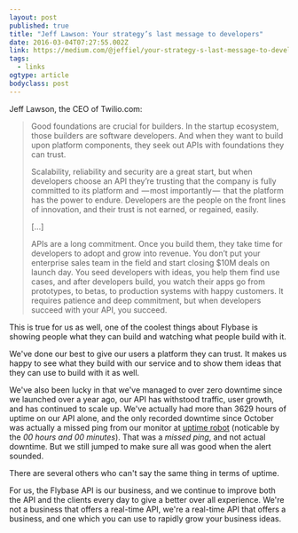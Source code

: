 ```yaml
---
layout: post 
published: true
title: "Jeff Lawson: Your strategy’s last message to developers" 
date: 2016-03-04T07:27:55.002Z 
link: https://medium.com/@jeffiel/your-strategy-s-last-message-to-developers-ff901cdf4a55#.tg37ir26k 
tags:
  - links
ogtype: article 
bodyclass: post 
---
```


Jeff Lawson, the CEO of Twilio.com:

> Good foundations are crucial for builders. In the startup ecosystem, those builders are software developers. And when they want to build upon platform components, they seek out APIs with foundations they can trust.
> 
> Scalability, reliability and security are a great start, but when developers choose an API they’re trusting that the company is fully committed to its platform and  — most importantly —  that the platform has the power to endure. Developers are the people on the front lines of innovation, and their trust is not earned, or regained, easily.
> 
> [...]
> 
> APIs are a long commitment. Once you build them, they take time for developers to adopt and grow into revenue. You don’t put your enterprise sales team in the field and start closing $10M deals on launch day. You seed developers with ideas, you help them find use cases, and after developers build, you watch their apps go from prototypes, to betas, to production systems with happy customers. It requires patience and deep commitment, but when developers succeed with your API, you succeed.

This is true for us as well, one of the coolest things about Flybase is showing people what they can build and watching what people build with it.

We've done our best to give our users a platform they can trust. It makes us happy to see what they build with our service and to show them ideas that they can use to build with it as well.

We've also been lucky in that we've managed to over zero downtime since we launched over a year ago, our API has withstood traffic, user growth, and has continued to scale up. We've actually had more than 3629 hours of uptime on our API alone, and the only recorded downtime since October was actually a missed ping from our monitor at [uptime robot](https://dl.dropboxusercontent.com/u/461614/uptime.png) (noticable by the _00 hours and 00 minutes_). That was a _missed ping_, and not actual downtime. But we still jumped to make sure all was good when the alert sounded.

There are several others who can't say the same thing in terms of uptime.

For us, the Flybase API is our business, and we continue to improve both the API and the clients every day to give a better over all experience. We're not a business that offers a real-time API, we're a real-time API that offers a business, and one which you can use to rapidly grow your business ideas.
